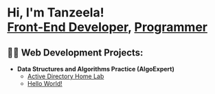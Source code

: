 <h1>Hi, I'm Tanzeela! <br/><a href="https://github.com/Tanzeela-Komal">Front-End Developer</a>, <a href="https://github.com/Tanzeela-Komal/">Programmer</a> </h1>

<h2>👨‍💻 Web Development Projects:</h2>

- <b>Data Structures and Algorithms Practice (AlgoExpert)</b>
  - [Active Directory Home Lab](https://github.com/Tanzeela-Komal)
  - [Hello World!](https://github.com/Tanzeela-Komal)






<!--
**joshmadakor1/joshmadakor1** is a ✨ _special_ ✨ repository because its `README.md` (this file) appears on your GitHub profile.

Here are some ideas to get you started:

- 🔭 I’m currently working on ...
- 🌱 I’m currently learning ...
- 👯 I’m looking to collaborate on ...
- 🤔 I’m looking for help with ...
- 💬 Ask me about ...
- 📫 How to reach me: ...
- 😄 Pronouns: ...
- ⚡ Fun fact: ...
